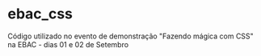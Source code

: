 # ebac_css
Código utilizado no evento de demonstração "Fazendo mágica com CSS" na EBAC - dias 01 e 02 de Setembro

